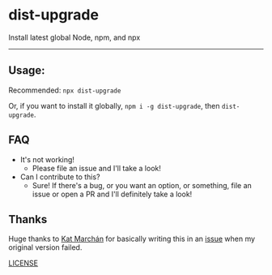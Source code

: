 # dist-upgrade

Install latest global Node, npm, and npx

--------

## Usage:

Recommended: `npx dist-upgrade`

Or, if you want to install it globally, `npm i -g dist-upgrade`, then `dist-upgrade`.

## FAQ

* It's not working!
  * Please file an issue and I'll take a look!
* Can I contribute to this?
  * Sure! If there's a bug, or you want an option, or something, file an issue
    or open a PR and I'll definitely take a look!

## Thanks

Huge thanks to [Kat Marchán](https://github.com/zkat) for basically writing this
in an [issue](https://github.com/zacanger/dist-upgrade/issues/1) when my
original version failed.

[LICENSE](./LICENSE.md)
